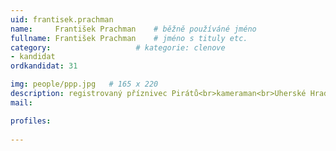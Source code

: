 ```yaml
---
uid: frantisek.prachman
name:     František Prachman  	# běžně používáné jméno
fullname: František Prachman  	# jméno s tituly etc.
category:                   # kategorie: clenove
- kandidat
ordkandidat: 31

img: people/ppp.jpg   # 165 x 220
description: registrovaný příznivec Pirátů<br>kameraman<br>Uherské Hradiště # kratký popis, max 160 znaků
mail:

profiles:
  
---
```


